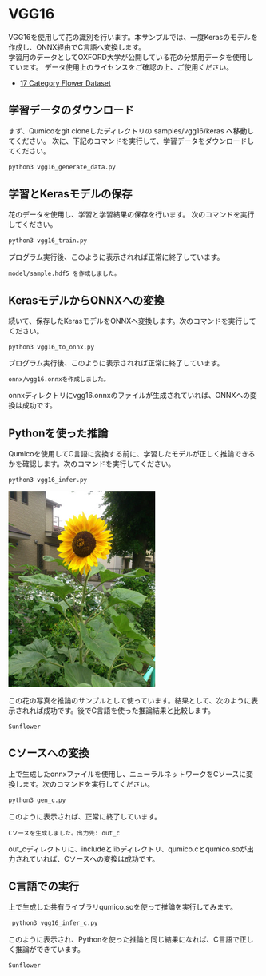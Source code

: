 # VGG16
VGG16を使用して花の識別を行います。本サンプルでは、一度Kerasのモデルを作成し、ONNX経由でC言語へ変換します。<br>
学習用のデータとしてOXFORD大学が公開している花の分類用データを使用しています。
データ使用上のライセンスをご確認の上、ご使用ください。

- [17 Category Flower Dataset](http://www.robots.ox.ac.uk/~vgg/data/flowers/17/)

## 学習データのダウンロード
まず、Qumicoをgit cloneしたディレクトリの samples/vgg16/keras へ移動してください。
次に、下記のコマンドを実行して、学習データをダウンロードしてください。
```sh
python3 vgg16_generate_data.py
```

## 学習とKerasモデルの保存
花のデータを使用し、学習と学習結果の保存を行います。
次のコマンドを実行してください。

```sh
python3 vgg16_train.py 
```
プログラム実行後、このように表示されれば正常に終了しています。
```
model/sample.hdf5 を作成しました。
```

## KerasモデルからONNXへの変換

続いて、保存したKerasモデルをONNXへ変換します。次のコマンドを実行してください。
```
python3 vgg16_to_onnx.py 
```
プログラム実行後、このように表示されれば正常に終了しています。
```
onnx/vgg16.onnxを作成しました。
```

onnxディレクトリにvgg16.onnxのファイルが生成されていれば、ONNXへの変換は成功です。

## Pythonを使った推論
Qumicoを使用してC言語に変換する前に、学習したモデルが正しく推論できるかを確認します。次のコマンドを実行してください。
```sh
python3 vgg16_infer.py
```

![flower](test_flower.jpg)

この花の写真を推論のサンプルとして使っています。結果として、次のように表示されれば成功です。後でC言語を使った推論結果と比較します。
```
Sunflower
```

## Cソースへの変換
上で生成したonnxファイルを使用し、ニューラルネットワークをCソースに変換します。次のコマンドを実行してください。

```sh
python3 gen_c.py 
```
このように表示されば、正常に終了しています。
```
Cソースを生成しました。出力先: out_c
```
out_cディレクトリに、includeとlibディレクトリ、qumico.cとqumico.soが出力されていれば、Cソースへの変換は成功です。

## C言語での実行
上で生成した共有ライブラリqumico.soを使って推論を実行してみます。
```sh
 python3 vgg16_infer_c.py 
```

このように表示され、Pythonを使った推論と同じ結果になれば、C言語で正しく推論ができています。
```
Sunflower
```
